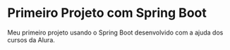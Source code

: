 # Primeiro Projeto com Spring Boot
Meu primeiro projeto usando o Spring Boot desenvolvido com a ajuda dos cursos da Alura.
